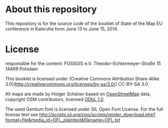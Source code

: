 About this repository
=====================

This repository is for the source code of the booklet of State of the Map EU conference in Kalsruhe form June 13 to June 15, 2014.


License
=======
responsible for the content:
FOSSGIS e.V.
Theodor-Echtermeyer-Straße 15
14469 Potsdam

This booklet is licensed under {Creative Commons Attribution Share-Alike 3.0](http://creativecommons.org/licenses/by-sa/3.0/)
CC-BY-SA 3.0

All maps are made by Holger Schöner based on [OpenStreetMap](http://www.openstreetmap.org/copyright)
data, copyright OSM contributors, licensed 
[ODbL 1.0](http://opendatacommons.org/licenses/odbl/1-0/).

The used Gentium font is licensed under SIL Open Font License. For the full license text see http://scripts.sil.org/cms/scripts/render_download.php?format=file&media_id=OFL_plaintext&filename=OFL.txt
